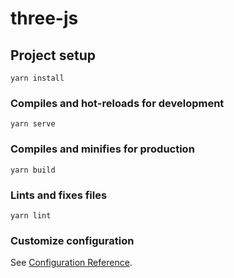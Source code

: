 <!--
 * @Description: 
 * @Version: 2.0
 * @Author: Yaowen Liu
 * @Date: 2021-06-11 15:53:04
 * @LastEditors: Yaowen Liu
 * @LastEditTime: 2021-06-11 15:53:55
-->
# three-js

## Project setup
```
yarn install
```

### Compiles and hot-reloads for development
```
yarn serve
```

### Compiles and minifies for production
```
yarn build
```

### Lints and fixes files
```
yarn lint
```

### Customize configuration
See [Configuration Reference](https://cli.vuejs.org/config/).
